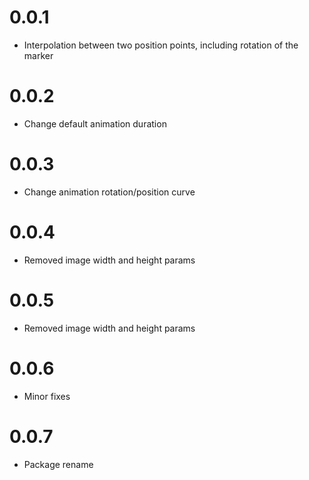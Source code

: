 # 0.0.1

- Interpolation between two position points, including rotation of the marker

# 0.0.2

- Change default animation duration

# 0.0.3

- Change animation rotation/position curve

# 0.0.4

- Removed image width and height params

# 0.0.5

- Removed image width and height params

# 0.0.6

- Minor fixes

# 0.0.7

- Package rename